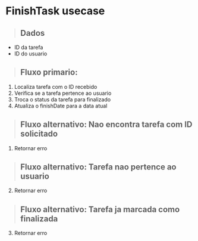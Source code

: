 # FinishTask usecase

> ## Dados
* ID da tarefa
* ID do usuario

> ## Fluxo primario:
1. Localiza tarefa com o ID recebido
2. Verifica se a tarefa pertence ao usuario
3. Troca o status da tarefa para finalizado
4. Atualiza o finishDate para a data atual

> ## Fluxo alternativo: Nao encontra tarefa com ID solicitado
1. Retornar erro

> ## Fluxo alternativo: Tarefa nao pertence ao usuario
2. Retornar erro

> ## Fluxo alternativo: Tarefa ja marcada como finalizada
3. Retornar erro